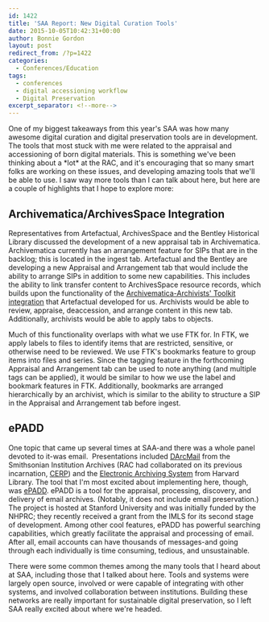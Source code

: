 ```yaml
---
id: 1422
title: 'SAA Report: New Digital Curation Tools'
date: 2015-10-05T10:42:31+00:00
author: Bonnie Gordon
layout: post
redirect_from: /?p=1422
categories:
  - Conferences/Education
tags:
  - conferences
  - digital accessioning workflow
  - Digital Preservation
excerpt_separator: <!--more-->
---
```

One of my biggest takeaways from this year's SAA was how many awesome digital curation and digital preservation tools are in development. The tools that most stuck with me were related to the appraisal and accessioning of born digital materials. This is something we've been thinking about a \*lot\* at the RAC, and it's encouraging that so many smart folks are working on these issues, and developing amazing tools that we'll be able to use. I saw way more tools than I can talk about here, but here are a couple of highlights that I hope to explore more:<!--more-->

## Archivematica/ArchivesSpace Integration

Representatives from Artefactual, ArchivesSpace and the Bentley Historical Library discussed the development of a new appraisal tab in Archivematica. Archivematica currently has an arrangement feature for SIPs that are in the backlog; this is located in the ingest tab. Artefactual and the Bentley are developing a new Appraisal and Arrangement tab that would include the ability to arrange SIPs in addition to some new capabilities. This includes the ability to link transfer content to ArchivesSpace resource records, which builds upon the functionality of the [Archivematica-Archivists' Toolkit integration](http://blog.rockarch.org/?p=1172) that Artefactual developed for us. Archivists would be able to review, appraise, deaccession, and arrange content in this new tab. Additionally, archivists would be able to apply tabs to objects.

Much of this functionality overlaps with what we use FTK for. In FTK, we apply labels to files to identify items that are restricted, sensitive, or otherwise need to be reviewed. We use FTK's bookmarks feature to group items into files and series. Since the tagging feature in the forthcoming Appraisal and Arrangement tab can be used to note anything (and multiple tags can be applied), it would be similar to how we use the label and bookmark features in FTK. Additionally, bookmarks are arranged hierarchically by an archivist, which is similar to the ability to structure a SIP in the Appraisal and Arrangement tab before ingest.

## ePADD

One topic that came up several times at SAA-and there was a whole panel devoted to it-was email.  Presentations included [DArcMail](http://siarchives.si.edu/blog/yes-we%E2%80%99re-still-talking-about-email) from the Smithsonian Institution Archives (RAC had collaborated on its previous incarnation, [CERP](http://siarchives.si.edu/cerp/)) and the [Electronic Archiving System](http://hul.harvard.edu/ois/systems/eas/) from Harvard Library. The tool that I'm most excited about implementing here, though, was [ePADD](https://github.com/ePADD/epadd). ePADD is a tool for the appraisal, processing, discovery, and delivery of email archives. (Notably, it does not include email preservation.) The project is hosted at Stanford University and was initially funded by the NHPRC; they recently received a grant from the IMLS for its second stage of development. Among other cool features, ePADD has powerful searching capabilities, which greatly facilitate the appraisal and processing of email. After all, email accounts can have thousands of messages-and going through each individually is time consuming, tedious, and unsustainable.

There were some common themes among the many tools that I heard about at SAA, including those that I talked about here. Tools and systems were largely open source, involved or were capable of integrating with other systems, and involved collaboration between institutions. Building these networks are really important for sustainable digital preservation, so I left SAA really excited about where we're headed.
